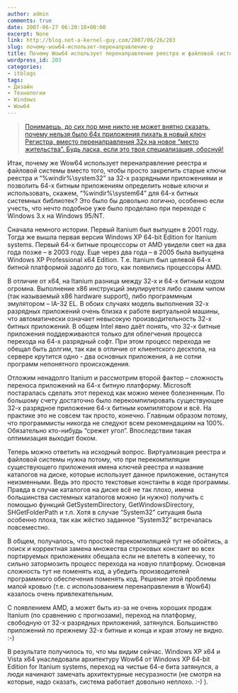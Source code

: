 ```yaml
---
author: admin
comments: true
date: 2007-06-27 06:20:18+00:00
excerpt: None
link: http://blog.not-a-kernel-guy.com/2007/06/26/203
slug: почему-wow64-использет-перенаправление-р
title: Почему Wow64 использует перенаправление реестра и файловой системы?
wordpress_id: 203
categories:
- itblogs
tags:
- Дизайн
- Технологии
- Windows
- Wow64
---
```


> [Понимаешь, до сих пор мне никто не может внятно сказать, почему нельзя было 64х приложения пихать в новый ключ Регистра, вместо перенаправления 32х на новое “место жительства”. Будь ласка, если это твоя специализация, обоснуй!](http://blog.not-a-kernel-guy.com/2007/05/23/189#comment-8026)


Итак, почему же Wow64 использует перенаправление реестра и файловой системы вместо того, чтобы просто закрепить старые ключи реестра и “%windir%\system32” за 32-х разрядными приложениями и позволить 64-х битным приложениям определить новые ключи и использовать, скажем, “%windir%\system64” для 64-х битных системных библиотек? Это было бы довольно логично, особенно если учесть, что нечто подобное уже было проделано при переходе с Windows 3.x на Windows 95/NT.

<!-- more -->Сначала немного истории. Первый Itanium был выпущен в 2001 году. Тогда же вышла первая версия Windows XP 64-bit Edition for Itanium systems. Первый 64-х битные процессоры от AMD увидели свет на два года позже – в 2003 году. Еще через два года – в 2005 была выпущена Windows XP Professional x64 Edition. Т.е. Itanium был целевой 64-х битной платформой задолго до того, как появились процессоры AMD.

В отличие от x64, на Itanium разница между 32-х и 64-х битным кодом огромна. Выполнение x86 инструкций эмулируется либо самим чипом (так называемый x86 hardware support), либо программным эмулятором – IA-32 EL. В обоих случаях модель выполнения 32-х разрядных приложений очень близка к работе виртуальной машины, что автоматически означает невысокую производительность 32-х битных приложений. В общем Intel явно даёт понять, что 32-х битные приложения поддерживаются только для облегчения процесса перехода на 64-х разрядный софт. При этом процесс перехода не обещал быть долгим, так как в отличие от клиентского десктопа, на сервере крутится одно - два основных приложения, а не сотни программ непонятного происхождения.

Отложим ненадолго Itanium и рассмотрим второй фактор – сложность переноса приложений на 64-х битную платформу. Microsoft постаралась сделать этот переход как можно менее болезненным. По большому счету достаточно было перекомпилировать существующее 32-х разрядное приложение 64-х битным компилятором и всё. На практике это не совсем так просто, конечно. Главным образом потому, что программисты никогда не следуют всем рекомендациям на 100%. Обязательно кто-нибудь “срежет угол”. Впоследствии такая оптимизация выходит боком. 

Теперь можно ответить на исходный вопрос. Виртуализация реестра и файловой системы нужна потому, что при перекомпиляции существующего приложения имена ключей реестра и название каталогов на диске, которые использует данное приложение,  останутся неизменными. Ведь это просто текстовые константы в коде программы. Правда в случае каталогов на диске всё не так плохо, имена большинства системных каталогов можно (и нужно) получить с помощью функций GetSystemDirectory, GetWindowsDirectory, SHGetFolderPath и т.п. Хотя в случае “System32” ситуация была особенно плоха, так как жёстко заданное “System32” встречалась повсеместно.

В общем, получалось, что простой перекомпиляцией тут не обойтись, а поиск и корректная замена множества строковых констант во всех портируемых приложениях обещала если не влететь в копеечку, то сильно затормозить процесс перехода на новую платформу. Основная сложность тут не поменять код, а убедить производителей программного обеспечения поменять код. Решение этой проблемы малой кровью (т.е. с использованием перенаправления в Wow64) казалось очень привлекательным.

С появлением AMD, а может быть из-за не очень хороших продаж Itanium (по сравнению с прогнозами), переход на платформу, свободную от 32-х разрядных приложений, затянулся. Большинство приложений по прежнему 32-х битные и конца и края этому не видно. :-) 

В результате получилось то, что мы видим сейчас. Windows XP x64 и Vista x64 унаследовали архитектуру Wow64 от Windows XP 64-bit Edition for Itanium systems, переход на чистые 64-е бита затянулся, а люди начинают замечать архитектурные несуразности (не смотря на которые, надо сказать, система работает довольно неплохо. :-) ).

